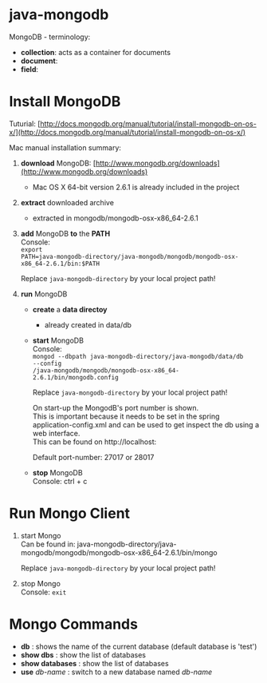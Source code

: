 java-mongodb
============

MongoDB - terminology:  
- **collection**: acts as a container for documents  
- **document**:  
- **field**:  
  
# Install MongoDB
Tuturial: [http://docs.mongodb.org/manual/tutorial/install-mongodb-on-os-x/](http://docs.mongodb.org/manual/tutorial/install-mongodb-on-os-x/)

Mac manual installation summary:

1. **download** MongoDB: [http://www.mongodb.org/downloads](http://www.mongodb.org/downloads)  
	* Mac OS X 64-bit version 2.6.1 is already included in the project
2. **extract** downloaded archive  
	* extracted in mongodb/mongodb-osx-x86_64-2.6.1
	
3. **add** MongoDB **to** the **PATH**  
	Console:  
	<code>export PATH=java-mongodb-directory/java-mongodb/mongodb/mongodb-osx-x86_64-2.6.1/bin:$PATH</code>  
	   
	 Replace <code>java-mongodb-directory</code> by your local project path!

4. **run** MongoDB  
	* **create** a **data directoy**
		* already created in data/db

	* **start** MongoDB  
		Console:  
		<code>mongod --dbpath java-mongodb-directory/java-mongodb/data/db --config <java-mongodb-directory>/java-mongodb/mongodb/mongodb-osx-x86_64-2.6.1/bin/mongodb.config</code>  
		  
		Replace <code>java-mongodb-directory</code> by your local project path!  
	  
		On start-up the MongodB's port number is shown.  
		This is important because it needs to be set in the spring application-config.xml
		and can be used to get inspect the db using a web interface.  
		This can be found on http://localhost:<port-number>  
		  
		Default port-number: 27017 or 28017  
		  
	* **stop** MongoDB  
		Console: ctrl + c 

# Run Mongo Client
1. start Mongo  
	Can be found in: java-mongodb-directory/java-mongodb/mongodb/mongodb-osx-x86_64-2.6.1/bin/mongo  
	  
	Replace <code>java-mongodb-directory</code> by your local project path!
  
2. stop Mongo  
Console: <code>exit</code>  

# Mongo Commands

- **db** : shows the name of the current database (default database is 'test')
- **show dbs** : show the list of databases
- **show databases** : show the list of databases
- **use** *db-name*	: switch to a new database named *db-name*



